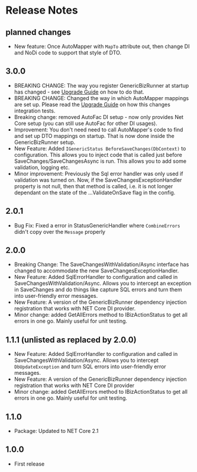 # Release Notes

## planned changes

- New feature: Once AutoMapper with `MapTo` attribute out, then change DI and NoDi code to support that style of DTO.

## 3.0.0

- BREAKING CHANGE: The way you register GenericBizRunner at startup has changed - see [Upgrade Guide]() on how to do that.
- BREAKING CHANGE: Changed the way in which AutoMapper mappings are set up. Please read the [Upgrade Guide]() on how this changes integration tests.
- Breaking change: removed AutoFac DI setup - now only provides Net Core setup (you can still use AutoFac for other DI usages).
- Improvement: You don't need need to call AutoMapper's code to find and set up DTO mappings on startup. That is now done inside the GenericBizRunner setup.
- New Feature: Added `IGenericStatus BeforeSaveChanges(DbContext)` to configuration. This allows you to inject code that is called just before SaveChanges/SaveChangesAsync is run. This allows you to add some validation, logging etc.
- Minor improvement: Previously the Sql error handler was only used if validation was turned on. Now, if the SaveChangesExceptionHandler property is not null, then that method is called, i.e. it is not longer dependant on the state of the ...ValidateOnSave flag in the config. 

## 2.0.1

- Bug Fix: Fixed a error in StatusGenericHandler where `CombineErrors` didn't copy over the `Message` properly

## 2.0.0

- Breaking Change: The SaveChangesWithValidation/Async interface has changed to accommodate the new SaveChangesExceptionHandler.
- New Feature: Added SqlErrorHandler to configuration and called in SaveChangesWithValidation/Async. Allows you to intercept an exception in SaveChanges and do things like capture SQL errors and turn them into user-friendly error messages.
- New Feature: A version of the GenericBizRunner dependency injection registration that works with NET Core DI provider.
- Minor change: added GetAllErrors method to IBizActionStatus to get all errors in one go. Mainly useful for unit testing.

## 1.1.1 (unlisted as replaced by 2.0.0)

- New Feature: Added SqlErrorHandler to configuration and called in SaveChangesWithValidation/Async.
Allows you to intercept `DbUpdateException` and turn SQL errors into user-friendly error messages.
- New Feature: A version of the GenericBizRunner dependency injection registration that works with NET Core DI provider 
- Minor change: added GetAllErrors method to IBizActionStatus to get all errors in one go.
Mainly useful for unit testing. 

## 1.1.0

- Package: Updated to NET Core 2.1

## 1.0.0 

- First release